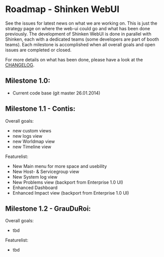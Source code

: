 Roadmap - Shinken WebUI
=======================

See the issues for latest news on what we are working on. This is just the strategy page on where the web-ui could go and what has been done previously. 
The development of Shinken WebUI is done in parallel with Shinken, each with a dedicated teams (some developers are part of booth teams). Each milestone is accomplished when all overall goals and open issues are completed or closed.

For more details on what has been done, please have a look at the [CHANGELOG](/changelog).

## Milestone 1.0:
- Current code base (git master 26.01.2014)

## Milestone 1.1 - Contis:

Overall goals: 
- new custom views
- new logs view
- new Worldmap view
- new Timeline view

Featurelist:
- New Main menu for more space and usebility 
- New Host- & Servicegroup view
- New System log view
- New Problems view (backport from Enterprise 1.0 UI)
- Enhanced Dashboard
- Enhanced Impact view (backport from Enterprise 1.0 UI)

## Milestone 1.2 - GrauDuRoi:

Overall goals: 
- tbd

Featurelist:
- tbd

